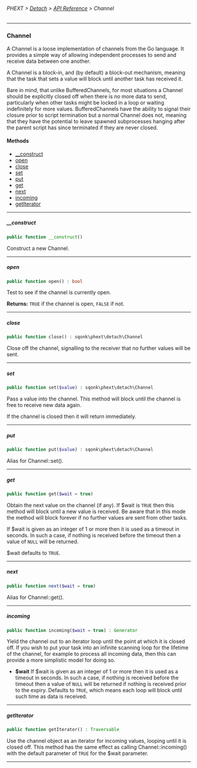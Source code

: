 ###### PHEXT > [Detach](../README.md) > [API Reference](index.md) > Channel
------
### Channel
A Channel is a loose implementation of channels from the Go language. It provides a simple way of allowing independent processes to send and receive data between one another.

A Channel is a block-in, and (by default) a block-out mechanism, meaning that the task that sets a value will block until another task has received it.

Bare in mind, that unlike BufferedChannels, for most situations a Channel should be explicitly closed off when there is no more data to send, particularly when other tasks might be locked in a loop or waiting indefinitely for more values. BufferedChannels have the ability to signal their closure prior to script termination but a normal Channel does not, meaning that they have the potential to leave spawned subprocesses hanging after the parent script has since terminated if they are never closed.
#### Methods
- [__construct](#__construct)
- [open](#open)
- [close](#close)
- [set](#set)
- [put](#put)
- [get](#get)
- [next](#next)
- [incoming](#incoming)
- [getIterator](#getiterator)

------
##### __construct
```php
public function __construct() 
```
Construct a new Channel.


------
##### open
```php
public function open() : bool
```
Test to see if the channel is currently open.

**Returns:**  `TRUE` if the channel is open, `FALSE` if not.


------
##### close
```php
public function close() : sqonk\phext\detach\Channel
```
Close off the channel, signalling to the receiver that no further values will be sent.


------
##### set
```php
public function set($value) : sqonk\phext\detach\Channel
```
Pass a value into the channel. This method will block until the channel is free to receive new data again.

If the channel is closed then it will return immediately.


------
##### put
```php
public function put($value) : sqonk\phext\detach\Channel
```
Alias for Channel::set().


------
##### get
```php
public function get($wait = true) 
```
Obtain the next value on the channel (if any). If $wait is `TRUE` then this method will block until a new value is received. Be aware that in this mode the method will block forever if no further values are sent from other tasks.

If $wait is given as an integer of 1 or more then it is used as a timeout in seconds. In such a case, if nothing is received before the timeout then a value of `NULL` will be returned.

$wait defaults to `TRUE`.


------
##### next
```php
public function next($wait = true) 
```
Alias for Channel::get().


------
##### incoming
```php
public function incoming($wait = true) : Generator
```
Yield the channel out to an iterator loop until the point at which it is closed off. If you wish to put your task into an infinite scanning loop for the lifetime of the channel, for example to process all incoming data, then this can provide a more simplistic model for doing so.

- **$wait** If $wait is given as an integer of 1 or more then it is used as a timeout in seconds. In such a case, if nothing is received before the timeout then a value of `NULL` will be returned if nothing is received prior to the expiry. Defaults to `TRUE`, which means each loop will block until such time as data is received.


------
##### getIterator
```php
public function getIterator() : Traversable
```
Use the channel object as an iterator for incoming values, looping until it is closed off. This method has the same effect as calling Channel::incoming() with the default parameter of `TRUE` for the $wait parameter.


------
